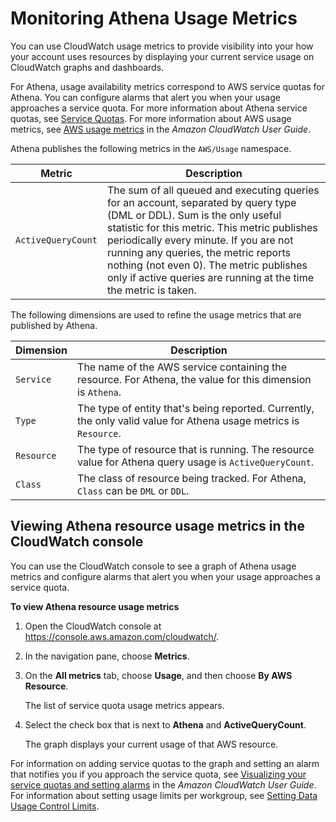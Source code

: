 # Monitoring Athena Usage Metrics<a name="monitoring-athena-usage-metrics"></a>

You can use CloudWatch usage metrics to provide visibility into your how your account uses resources by displaying your current service usage on CloudWatch graphs and dashboards\.

For Athena, usage availability metrics correspond to AWS service quotas for Athena\. You can configure alarms that alert you when your usage approaches a service quota\. For more information about Athena service quotas, see [Service Quotas](service-limits.md)\. For more information about AWS usage metrics, see [AWS usage metrics](https://docs.aws.amazon.com/AmazonCloudWatch/latest/monitoring/CloudWatch-Service-Quota-Integration.html) in the *Amazon CloudWatch User Guide*\.

Athena publishes the following metrics in the `AWS/Usage` namespace\.


|  Metric  |  Description  | 
| --- | --- | 
|  `ActiveQueryCount`  |  The sum of all queued and executing queries for an account, separated by query type \(DML or DDL\)\. Sum is the only useful statistic for this metric\. This metric publishes periodically every minute\. If you are not running any queries, the metric reports nothing \(not even 0\)\. The metric publishes only if active queries are running at the time the metric is taken\.   | 

The following dimensions are used to refine the usage metrics that are published by Athena\.


|  Dimension  |  Description  | 
| --- | --- | 
|  `Service`  |  The name of the AWS service containing the resource\. For Athena, the value for this dimension is `Athena`\.  | 
|  `Type`  |  The type of entity that's being reported\. Currently, the only valid value for Athena usage metrics is `Resource`\.  | 
|  `Resource`  |  The type of resource that is running\. The resource value for Athena query usage is `ActiveQueryCount`\.  | 
|  `Class`  |  The class of resource being tracked\. For Athena, `Class` can be `DML` or `DDL`\.  | 

## Viewing Athena resource usage metrics in the CloudWatch console<a name="monitoring-athena-usage-metrics-cw-console"></a>

You can use the CloudWatch console to see a graph of Athena usage metrics and configure alarms that alert you when your usage approaches a service quota\.

**To view Athena resource usage metrics**

1. Open the CloudWatch console at [https://console\.aws\.amazon\.com/cloudwatch/](https://console.aws.amazon.com/cloudwatch/)\.

1. In the navigation pane, choose **Metrics**\.

1. On the **All metrics** tab, choose **Usage**, and then choose **By AWS Resource**\.

   The list of service quota usage metrics appears\.

1. Select the check box that is next to **Athena** and **ActiveQueryCount**\.

   The graph displays your current usage of that AWS resource\.

For information on adding service quotas to the graph and setting an alarm that notifies you if you approach the service quota, see [Visualizing your service quotas and setting alarms](https://docs.aws.amazon.com/AmazonCloudWatch/latest/monitoring/CloudWatch-Quotas-Visualize-Alarms.html) in the *Amazon CloudWatch User Guide*\. For information about setting usage limits per workgroup, see [Setting Data Usage Control Limits](workgroups-setting-control-limits-cloudwatch.md)\.